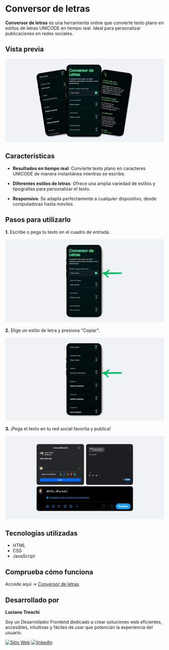 # Conversor de letras

**Conversor de letras** es una herramienta online que convierte texto plano en estilos de letras UNICODE en tiempo real. Ideal para personalizar publicaciones en redes sociales.

## Vista previa

![Vista previa del sitio](assets/conversor-vista-previa.jpg)

## Características

- **Resultados en tiempo real**: Convierte texto plano en caracteres UNICODE de manera instantánea mientras se escribe.

- **Diferentes estilos de letras**: Ofrece una amplia variedad de estilos y tipografías para personalizar el texto.

- **Responsivo**: Se adapta perfectamente a cualquier dispositivo, desde computadoras hasta móviles.

## Pasos para utilizarlo

**1.** Escribe o pega tu texto en el cuadro de entrada.

![Vista previa del sitio](assets/conversor-1.jpg)

**2.** Elige un estilo de letra y presiona "Copiar".

![Vista previa del sitio](assets/conversor-2.jpg)

**3.** ¡Pega el texto en tu red social favorita y publica!

![Vista previa del sitio](assets/conversor-3.jpg)

## Tecnologías utilizadas

- HTML
- CSS
- JavaScript

## Comprueba cómo funciona

Accede aquí → [Conversor de letras](https://conversordeletras.netlify.app/)

## Desarrollado por

**Luciano Treachi**

Soy un Desarrollador Frontend dedicado a crear soluciones web eficientes, accesibles, intuitivas y fáciles de usar que potencian la experiencia del usuario.

[![Sitio Web](https://img.shields.io/badge/Sitio_Web-black?style=for-the-badge&logoColor=white)](https://lucianotreachi.website/)
[![linkedIn](https://img.shields.io/badge/LinkedIn-0077B5?style=for-the-badge&logoColor=white)](https://www.linkedin.com/in/luciano-treachi/)
